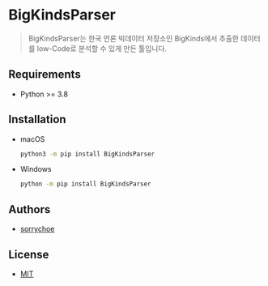 # BigKindsParser

> BigKindsParser는 한국 언론 빅데이터 저장소인 BigKinds에서 추출한 데이터를 low-Code로 분석할 수 있게 만든 툴입니다.

## Requirements

- Python >= 3.8

## Installation

- macOS

  ```bash
  python3 -m pip install BigKindsParser
  ```

- Windows

  ```bash
  python -m pip install BigKindsParser
  ```


## Authors

- [sorrychoe](https://www.github.com/sorrychoe)


## License

- [MIT](https://choosealicense.com/licenses/mit/)
